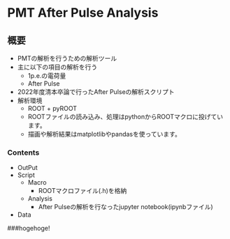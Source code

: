 # PMT After Pulse Analysis
## 概要
- PMTの解析を行うための解析ツール
- 主に以下の項目の解析を行う
  - 1p.e.の電荷量
  - After Pulse
- 2022年度清本卒論で行ったAfter Pulseの解析スクリプト
- 解析環境
  - ROOT + pyROOT
  - ROOTファイルの読み込み、処理はpythonからROOTマクロに投げています。
  - 描画や解析結果はmatplotlibやpandasを使っています。
### Contents
- OutPut
- Script
  -  Macro
     - ROOTマクロファイル(.h)を格納
  - Analysis
    - After Pulseの解析を行なったjupyter notebook(ipynbファイル)
- Data


###hogehoge!

